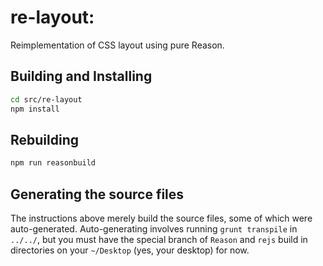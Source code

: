 re-layout:
==========
Reimplementation of CSS layout using pure Reason.

## Building and Installing
```sh
cd src/re-layout
npm install
```

## Rebuilding
```sh
npm run reasonbuild
```
## Generating the source files

The instructions above merely build the source files, some of which were
auto-generated.  Auto-generating involves running `grunt transpile` in
`../../`, but you must have the special branch of `Reason` and `rejs` build in
directories on your `~/Desktop` (yes, your desktop) for now.
